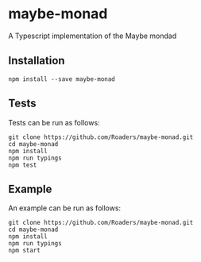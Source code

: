 # maybe-monad

A Typescript implementation of the Maybe mondad

## Installation

`npm install --save maybe-monad`

## Tests

Tests can be run as follows:

```
git clone https://github.com/Roaders/maybe-monad.git
cd maybe-monad
npm install
npm run typings
npm test
```

## Example
An example can be run as follows:

```
git clone https://github.com/Roaders/maybe-monad.git
cd maybe-monad
npm install
npm run typings
npm start
```